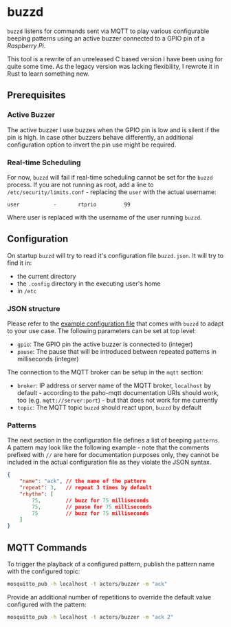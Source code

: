 # buzzd

`buzzd` listens for commands sent via MQTT to play various configurable beeping patterns using an active buzzer connected to a GPIO pin of a *Raspberry Pi*.

This tool is a rewrite of an unreleased C based version I have been using for quite some time. As the legacy version was lacking flexibility, I rewrote it in Rust to learn something new.

## Prerequisites

### Active Buzzer

The active buzzer I use buzzes when the GPIO pin is low and is silent if the pin is high. In case other buzzers behave differently, an additional configuration option to invert the pin use might be required.

### Real-time Scheduling

For now, `buzzd` will fail if real-time scheduling cannot be set for the `buzzd` process. If you are not running as root, add a line to `/etc/security/limits.conf` - replacing the `user` with the actual username:

```
user           -       rtprio         99
```
Where user is replaced with the username of the user running `buzzd`.

## Configuration

On startup `buzzd` will try to read it's configuration file `buzzd.json`. It will try to find it in:
* the current directory
* the `.config` directory in the executing user's home
* in `/etc`

### JSON structure

Please refer to the [example configuration file](buzzd.json) that comes with `buzzd` to adapt to your use case. The following parameters can be set at top level:

* `gpio`: The GPIO pin the active buzzer is connected to (integer)
* `pause`: The pause that will be introduced between repeated patterns in milliseconds (integer)

The connection to the MQTT broker can be setup in the `mqtt` section:

* `broker`: IP address or server name of the MQTT broker, `localhost` by default - according to the paho-mqtt documentation URIs should work, too (e.g. `mqtt://server:port`) - but that does not work for me currently
* `topic`: The MQTT topic `buzzd` should react upon, `buzzd` by default

### Patterns

The next section in the configuration file defines a list of beeping `patterns`. A pattern may look like the following example - note that the comments prefixed with `//` are here for documentation purposes only, they cannot be included in the actual configuration file as they violate the JSON syntax.

```json
{
    "name": "ack", // the name of the pattern
    "repeat": 3,   // repeat 3 times by default
    "rhythm": [
        75,        // buzz for 75 milliseconds
        75,        // pause for 75 milliseconds
        75         // buzz for 75 milliseconds
    ]
}
```
## MQTT Commands

To trigger the playback of a configured pattern, publish the pattern name with the configured topic:
```bash
mosquitto_pub -h localhost -t actors/buzzer -m "ack"
```
Provide an additional number of repetitions to override the default value configured with the pattern:
```bash
mosquitto_pub -h localhost -t actors/buzzer -m "ack 2"
```

